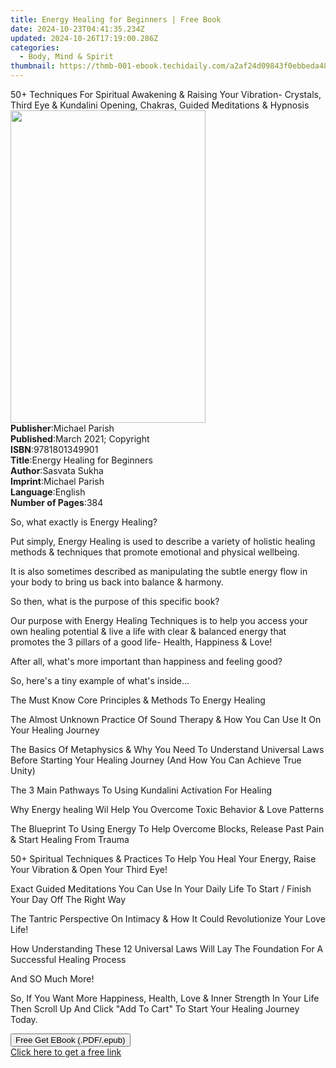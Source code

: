 ```yaml
---
title: Energy Healing for Beginners | Free Book
date: 2024-10-23T04:41:35.234Z
updated: 2024-10-26T17:19:00.286Z
categories:
  - Body, Mind & Spirit
thumbnail: https://thmb-001-ebook.techidaily.com/a2af24d09843f0ebbeda48643fdf48b6ca4a1dca5f389036b26ee376136c473c.jpg
---
```

<main id="book-container">
  <div class="flex flex-col">
    <div class="book-brief flex-1 py-6 px-4 sm:p-6 md:py-10 md:px-8">
      <!-- brief-->
      <div class="book-brief-main">
        50+ Techniques For Spiritual Awakening &amp; Raising Your Vibration-
        Crystals, Third Eye &amp; Kundalini Opening, Chakras, Guided Meditations
        &amp; Hypnosis
      </div>
    </div>
    <div
      class="book-meta-info flex-1 grid gap-4 col-start-1 col-end-3 row-start-1 sm:mb-6 sm:grid-cols-4 lg:gap-6 lg:col-start-2 lg:row-end-6 lg:row-span-6 lg:mb-0"
    >
      <div
        class="book-meta-info-left place-content-center mt-4 p-4 text-sm leading-6 col-start-2 col-span-2 dark:text-slate-400"
      >
        <img
          class="w-full h-500 object-cover rounded-lg sm:h-255 sm:col-span-2 lg:col-span-full"
          src="https://img-001-ebook.techidaily.com/4230afc416cbcdb9c6d03b073e7d64e015e6e73a9ce2bb3062b148b2d1fb818d.jpg"
          alt=""
          width="312"
          height="500"
        />
      </div>
      <div
        class="book-meta-info-right mt-2 col-start-1 row-start-2 col-span-3 self-center"
      >
        <!-- meta data  -->
        <div class="flex flex-col px-4 md:px-8">
          <div class="flex-1">
            <strong>Publisher</strong>:<span class="px-2">Michael Parish</span>
          </div>
          <div class="flex-1">
            <strong>Published</strong>:<span class="px-2"
              >March 2021; Copyright</span
            >
          </div>
          <div class="flex-1">
            <strong>ISBN</strong>:<span class="px-2">9781801349901</span>
          </div>
          <div class="flex-1">
            <strong>Title</strong>:<span class="px-2"
              >Energy Healing for Beginners</span
            >
          </div>
          <div class="flex-1">
            <strong>Author</strong>:<span class="px-2">Sasvata Sukha</span>
          </div>
          <div class="flex-1">
            <strong>Imprint</strong>:<span class="px-2">Michael Parish</span>
          </div>
          <div class="flex-1">
            <strong>Language</strong>:<span class="px-2">English</span>
          </div>
          <div class="flex-1">
            <strong>Number of Pages</strong>:<span class="px-2">384</span>
          </div>
        </div>
      </div>
    </div>
    <div class="book-description flex-1 py-6 px-4 sm:p-6 md:py-10 md:px-8">
      <div class="book-description-main">
        <div accordion-content="" id="description">
          <p></p>
          <p>So, what exactly is Energy Healing?</p>
          <p>
            Put simply, Energy Healing is used to describe a variety of holistic
            healing methods &amp; techniques that promote emotional and physical
            wellbeing.
          </p>
          <p>
            It is also sometimes described as manipulating the subtle energy
            flow in your body to bring us back into balance &amp; harmony.
          </p>
          <p>So then, what is the purpose of this specific book?</p>
          <p>
            Our purpose with Energy Healing Techniques is to help you access
            your own healing potential &amp; live a life with clear &amp;
            balanced energy that promotes the 3 pillars of a good life- Health,
            Happiness &amp; Love!
          </p>
          <p>
            After all, what's more important than happiness and feeling good?
          </p>
          <p>So, here's a tiny example of what's inside...</p>
          <p>The Must Know Core Principles &amp; Methods To Energy Healing</p>
          <p>
            The Almost Unknown Practice Of Sound Therapy &amp; How You Can Use
            It On Your Healing Journey
          </p>
          <p>
            The Basics Of Metaphysics &amp; Why You Need To Understand Universal
            Laws Before Starting Your Healing Journey (And How You Can Achieve
            True Unity)
          </p>
          <p>The 3 Main Pathways To Using Kundalini Activation For Healing</p>
          <p>
            Why Energy healing Wil Help You Overcome Toxic Behavior &amp; Love
            Patterns
          </p>
          <p>
            The Blueprint To Using Energy To Help Overcome Blocks, Release Past
            Pain &amp; Start Healing From Trauma
          </p>
          <p>
            50+ Spiritual Techniques &amp; Practices To Help You Heal Your
            Energy, Raise Your Vibration &amp; Open Your Third Eye!
          </p>
          <p>
            Exact Guided Meditations You Can Use In Your Daily Life To Start /
            Finish Your Day Off The Right Way
          </p>
          <p>
            The Tantric Perspective On Intimacy &amp; How It Could Revolutionize
            Your Love Life!
          </p>
          <p>
            How Understanding These 12 Universal Laws Will Lay The Foundation
            For A Successful Healing Process
          </p>
          <p>And SO Much More!</p>
          <p>
            So, If You Want More Happiness, Health, Love &amp; Inner Strength In
            Your Life Then Scroll Up And Click "Add To Cart" To Start Your
            Healing Journey Today.
          </p>
          <p></p>
        </div>
        <div class="accordion-fader"></div>
      </div>
    </div>
    <div class="book-excerpts flex-1 py-6 px-4 sm:p-6 md:py-10 md:px-8"></div>
    <div
      class="book-about-author flex-1 py-6 px-4 sm:p-6 md:py-10 md:px-8"
    ></div>
    <div class="book-free-get flex-1 py-6 px-4 sm:p-6 md:py-10 md:px-8">
      <button
        id="btn-free-get"
        class="bg-blue-500 hover:bg-blue-700 text-white font-bold py-2 px-4 rounded"
      >
        Free Get EBook (.PDF/.epub)
      </button>
      <div id="countdown-display" class="px-2 text-lg mt-2"></div>
      <a
        id="free-link"
        class="hidden bg-blue-500 hover:bg-blue-700 text-white font-bold py-2 px-4 rounded"
        href="https://www.ebooks.com/en-us/book/210260817/energy-healing-for-beginners/sasvata-sukha/"
        target="_blank"
        >Click here to get a free link</a
      >
    </div>
    <script>
      let countdownTime = 0;
      let countdownInterval = null;
      document
        .getElementById('btn-free-get')
        .addEventListener('click', startCountdown);
      function startCountdown() {
        countdownTime = new Date().getTime() + 60000 * 3;
        countdownInterval = setInterval(updateCountdown, 1000);
        document.getElementById('btn-free-get').disabled = true;
        document
          .getElementById('btn-free-get')
          .classList.add('bg-gray-500', 'cursor-not-allowed');
      }
      function updateCountdown() {
        let currentTime = new Date().getTime();
        let timeLeft = countdownTime - currentTime;
        let secondsLeft = Math.floor(timeLeft / 1000);
        document.getElementById('countdown-display').innerHTML =
          `Remaining time: ${secondsLeft} seconds.`;
        if (secondsLeft <= 0) {
          clearInterval(countdownInterval);
          document.getElementById('btn-free-get').classList.add('hidden');
          document.getElementById('free-link').classList.remove('hidden');
          document.getElementById('countdown-display').innerHTML = '';
        }
      }
    </script>
  </div>
</main>

<ins class="adsbygoogle"
      style="display:block"
      data-ad-client="ca-pub-7571918770474297"
      data-ad-slot="8358498916"
      data-ad-format="auto"
      data-full-width-responsive="true"></ins>
    